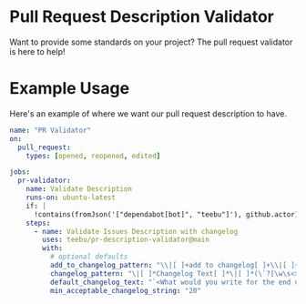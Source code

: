 # Pull Request Description Validator

Want to provide some standards on your project? The pull request validator is here to help!

# Example Usage

Here's an example of where we want our pull request description to have. 

```yaml
name: "PR Validator"
on:
  pull_request:
    types: [opened, reopened, edited]

jobs:
  pr-validator:
    name: Validate Description
    runs-on: ubuntu-latest
    if: |
      !contains(fromJson('["dependabot[bot]", "teebu"]'), github.actor)
    steps:
      - name: Validate Issues Description with changelog
        uses: teebu/pr-description-validator@main
        with: 
          # optional defaults
          add_to_changelog_pattern: "\\|[ ]+add to changelog[ ]+\\|[ ]+(`?yes`?|`?no`?)[ ]+\\|"
          changelog_pattern: "\|[ ]*Changelog Text[ ]*\|[ ]*(\`?[\w\s<>]*\`?)[ ]*\|"
          default_changelog_text: "`<What would you write for the end user to understand the change>`"
          min_acceptable_changelog_string: "20"
```
